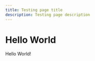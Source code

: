 ```yaml
---
title: Testing page title
description: Testing page description
---
```


# Hello World
Hello World!
